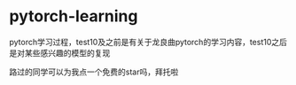 # pytorch-learning
pytorch学习过程，test10及之前是有关于龙良曲pytorch的学习内容，test10之后是对某些感兴趣的模型的复现

路过的同学可以为我点一个免费的star吗，拜托啦
